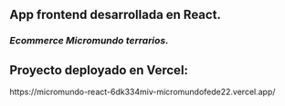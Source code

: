 ## App frontend desarrollada en React. 
### _Ecommerce Micromundo terrarios._

<summary><h2>Proyecto deployado en Vercel: </h2></summary>
 https://micromundo-react-6dk334miv-micromundofede22.vercel.app/

